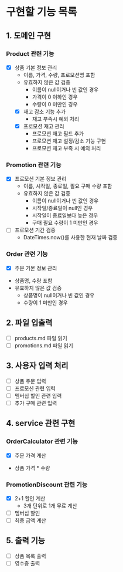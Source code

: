 # 구현할 기능 목록

## 1. 도메인 구현
### Product 관련 기능
- [x] 상품 기본 정보 관리
  - 이름, 가격, 수량, 프로모션명 포함
  - 유효하지 않은 값 검증
    - 이름이 null이거나 빈 값인 경우
    - 가격이 0 이하인 경우
    - 수량이 0 미만인 경우
  -[x] 재고 감소 기능 추가
    - 재고 부족시 예외 처리
  -[x] 프로모션 재고 관리
    - 프로모션 재고 필드 추가
    - 프로모션 재고 설정/감소 기능 구현
    - 프로모션 재고 부족 시 예외 처리
### Promotion 관련 기능
- [x] 프로모션 기본 정보 관리
  - 이름, 시작일, 종료일, 필요 구매 수량 포함
  - 유효하지 않은 값 검증
    - 이름이 null이거나 빈 값인 경우
    - 시작일/종료일이 null인 경우
    - 시작일이 종료일보다 늦은 경우
    - 구매 필요 수량이 1 미만인 경우
- [ ] 프로모션 기간 검증
  - DateTimes.now()를 사용한 현재 날짜 검증
### Order 관련 기능
- [x] 주문 기본 정보 관리
- 상품명, 수량 포함
- 유효하지 않은 값 검증
  - 상품명이 null이거나 빈 값인 경우
  - 수량이 1 미만인 경우
## 2. 파일 입출력
- [ ] products.md 파일 읽기
- [ ] promotions.md 파일 읽기

## 3. 사용자 입력 처리
- [ ] 상품 주문 입력
- [ ] 프로모션 관련 입력
- [ ] 멤버십 할인 관련 입력
- [ ] 추가 구매 관련 입력

## 4. service 관련 구현
### OrderCalculator 관련 기능
- [x] 주문 가격 계산
- 상품 가격 * 수량
### PromotionDiscount 관련 기능
- [x] 2+1 할인 계산
  - 3개 단위로 1개 무료 계산
- [ ] 멤버십 할인
- [ ] 최종 금액 계산

## 5. 출력 기능
- [ ] 상품 목록 출력
- [ ] 영수증 출력